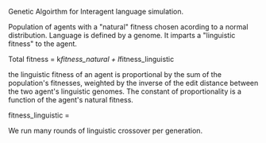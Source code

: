 Genetic Algoirthm for Interagent language simulation.



Population of agents with a "natural" fitness chosen acording to a normal distribution.
Language is defined by a genome. It imparts a "linguistic fitness" to the agent.

Total fitness = k*fitness_natural + l*fitness_linguistic

the linguistic fitness of an agent is proportional by the sum of the population's fitnesses,
weighted by the inverse of the edit distance between the two agent's linguistic genomes.
The constant of proportionality is a function of the agent's natural fitness.

fitness_linguistic =

We run many rounds of linguistic crossover per generation.
